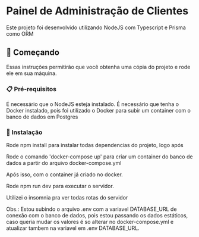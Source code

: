 # Painel de Administração de Clientes

Este projeto foi desenvolvido utilizando NodeJS com Typescript e Prisma como ORM

## 🚀 Começando

Essas instruções permitirão que você obtenha uma cópia do projeto e rode ele em sua máquina.

### 📋 Pré-requisitos

É necessário que o NodeJS esteja instalado.
É necessário que tenha o Docker instalado, pois foi utilizado o Docker para subir
um container com o banco de dados em Postgres

### 🔧 Instalação

Rode npm install para instalar todas dependencias do projeto, logo após

Rode o comando 'docker-compose up' para criar um container do banco de dados
a partir do arquivo docker-compose.yml 

Após isso, com o container já criado no docker.

Rode npm run dev para executar o servidor. 

Utilizei o insomnia pra ver todas rotas do servidor  

Obs.: Estou subindo o arquivo .env com a variavel DATABASE_URL de conexão com o banco de dados,
pois estou passando os dados estáticos, caso queria mudar os valores é so alterar
no docker-compose.yml e atualizar tambem na variavel em .env DATABASE_URL.